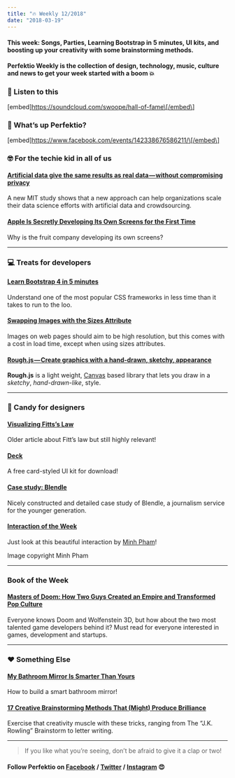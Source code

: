 ```yaml
---
title: "🔥 Weekly 12/2018"
date: "2018-03-19"
---
```


#### This week: Songs, Parties, Learning Bootstrap in 5 minutes, UI kits, and boosting up your creativity with some brainstorming methods.

**Perfektio Weekly is the collection of design, technology, music, culture and news to get your week started with a boom 💥**

### 💯 Listen to this

\[embed\]https://soundcloud.com/swoope/hall-of-fame\[/embed\]

### 🙉 What’s up Perfektio?

\[embed\]https://www.facebook.com/events/142338676586211/\[/embed\]

### 🤓 For the techie kid in all of us

#### [Artificial data give the same results as real data — without compromising privacy](http://news.mit.edu/2017/artificial-data-give-same-results-as-real-data-0303)

A new MIT study shows that a new approach can help organizations scale their data science efforts with artificial data and crowdsourcing.

#### [Apple Is Secretly Developing Its Own Screens for the First Time](https://www.bloomberg.com/news/articles/2018-03-19/apple-is-said-to-develop-displays-to-replace-samsung-screens)

Why is the fruit company developing its own screens?

---

### 💻 Treats for developers

#### [Learn Bootstrap 4 in 5 minutes](https://medium.freecodecamp.org/learn-bootstrap-4-in-5-minutes-da94728efe41)

Understand one of the most popular CSS frameworks in less time than it takes to run to the loo.

#### [Swapping Images with the Sizes Attribute](https://www.filamentgroup.com/lab/sizes-swap/)

Images on web pages should aim to be high resolution, but this comes with a cost in load time, except when using sizes attributes.

#### [Rough.js — Create graphics with a hand-drawn, sketchy, appearance](http://roughjs.com/)

**Rough.js** is a light weight, [Canvas](https://developer.mozilla.org/en-US/docs/Web/API/Canvas_API) based library that lets you draw in a _sketchy_, _hand-drawn-like_, style.

---

### 🍬 Candy for designers

#### [Visualizing Fitts’s Law](http://particletree.com/features/visualizing-fittss-law/)

Older article about Fitt’s law but still highly relevant!

#### [Deck](https://www.invisionapp.com/blog/card-ui-kit-deck/)

A free card-styled UI kit for download!

#### [Case study: Blendle](https://underglass.io/read/Blendle)

Nicely constructed and detailed case study of Blendle, a journalism service for the younger generation.

#### [Interaction of the Week](https://dribbble.com/shots/4361222-Card-Swipe-Interaction)

Just look at this beautiful interaction by [Minh Pham](https://dribbble.com/phamduyminh)!

Image copyright Minh Pham

---

### Book of the Week

#### [Masters of Doom: How Two Guys Created an Empire and Transformed Pop Culture](https://www.amazon.com/Masters-Doom-Created-Transformed-Culture/dp/0812972155)

Everyone knows Doom and Wolfenstein 3D, but how about the two most talented game developers behind it? Must read for everyone interested in games, development and startups.

---

### ❤️ Something Else

#### [My Bathroom Mirror Is Smarter Than Yours](https://medium.com/@maxbraun/my-bathroom-mirror-is-smarter-than-yours-94b21c6671ba)

How to build a smart bathroom mirror!

#### [17 Creative Brainstorming Methods That (Might) Produce Brilliance](https://medium.com/personal-growth/17-creative-brainstorming-methods-that-might-produce-brilliance-2ace8b76cb6)

Exercise that creativity muscle with these tricks, ranging from The “J.K. Rowling” Brainstorm to letter writing.

---

> If you like what you’re seeing, don’t be afraid to give it a clap or two!

#### Follow Perfektio on [Facebook](https://www.facebook.com/PerfektioOy/) / [Twitter](https://twitter.com/perfektio) / [Instagram](https://www.instagram.com/weareperfektio/) 😍

[](https://lcontacts.herokuapp.com/embed/button/writercta?userId=5aafc055ce3c95045ff78a62&mediumUserId=1ed59abf838237f020611717474b0600963d9c68ec2021b8984087585a5e390ac)
